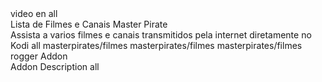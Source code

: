<?xml version="1.0" encoding="UTF-8" standalone="yes"?>
<addons>
<addon id="plugin.video.roggerstream" name="Rogger Stream" version="1.1.9" provider-name="Master, Pirates ">
  <requires>
    <import addon="xbmc.python" version="2.1.0"/>
  </requires>
  <extension point="xbmc.python.pluginsource" library="defaut.py">
    <provides>video</provides>
  </extension>
  <extension point="xbmc.addon.metadata">
    <language>en</language>
    <platform>all</platform>
    <summary lang="en">Lista de Filmes e Canais Master Pirate</summary>
    <description lang="en">Assista a varios filmes e canais transmitidos pela internet diretamente no Kodi</description>
	<platform>all</platform>
  </extension>
</addon>

<addon id="rogger.repository" name="rogger repository" version="0.0.2" provider-name="rogger2">
	<extension point="xbmc.addon.repository" name="rogger Add-on Repository">
		<info compressed="false">masterpirates/filmes
</info>
		<checksum>masterpirates/filmes
</checksum>
		<datadir zip="true">masterpirates/filmes
</datadir>
	</extension>
	<extension point="xbmc.addon.metadata">
		<summary>rogger Addon</summary>
		<description>Addon Description</description>
		<disclaimer></disclaimer>
		<platform>all</platform>
	</extension>
</addon>
</addons>
